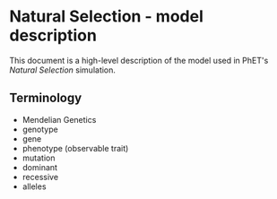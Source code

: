 # Natural Selection - model description

This document is a high-level description of the model used in PhET's _Natural Selection_ simulation.

## Terminology

* Mendelian Genetics
* genotype
* gene
* phenotype (observable trait)
* mutation
* dominant
* recessive
* alleles